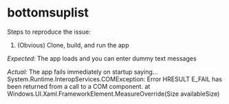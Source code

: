 # bottomsuplist

Steps to reproduce the issue:
1. (Obvious) Clone, build, and run the app

*Expected:*
The app loads and you can enter dummy text messages

*Actual:*
The app fails immediately on startup saying...
    System.Runtime.InteropServices.COMException: Error HRESULT E_FAIL has been returned from a call to a COM component.
       at Windows.UI.Xaml.FrameworkElement.MeasureOverride(Size availableSize)
